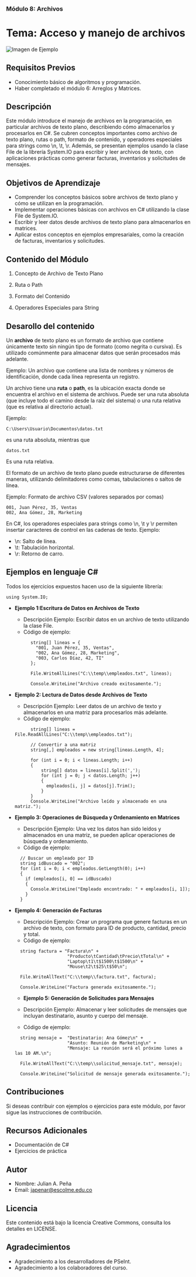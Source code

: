 
### Módulo 8: Archivos

# Tema: Acceso y manejo de archivos

![Imagen de Ejemplo](recursos/img/algoritmo.png)

## Requisitos Previos
- Conocimiento básico de algoritmos y programación.
- Haber completado el módulo 6: Arreglos y Matrices.

## Descripción
Este módulo introduce el manejo de archivos en la programación, en particular archivos de texto plano, describiendo cómo almacenarlos y procesarlos en C#. Se cubren conceptos importantes como archivo de texto plano, rutas o path, formato de contenido, y operadores especiales para strings como \n, \t, \r. Además, se presentan ejemplos usando la clase File de la librería System.IO para escribir y leer archivos de texto, con aplicaciones prácticas como generar facturas, inventarios y solicitudes de mensajes.


## Objetivos de Aprendizaje
- Comprender los conceptos básicos sobre archivos de texto plano y cómo se utilizan en la programación.
- Implementar operaciones básicas con archivos en C# utilizando la clase File de System.IO.
- Escribir y leer datos desde archivos de texto plano para almacenarlos en matrices.
- Aplicar estos conceptos en ejemplos empresariales, como la creación de facturas, inventarios y solicitudes.

## Contenido del Módulo
1. Concepto de Archivo de Texto Plano

2. Ruta o Path

3. Formato del Contenido

4. Operadores Especiales para String


## Desarollo del contenido
Un **archivo** de texto plano es un formato de archivo que contiene únicamente texto sin ningún tipo de formato (como negrita o cursiva). Es utilizado comúnmente para almacenar datos que serán procesados más adelante.

Ejemplo: Un archivo que contiene una lista de nombres y números de identificación, donde cada línea representa un registro.

Un archivo tiene una **ruta** o **path**, es la ubicación exacta donde se encuentra el archivo en el sistema de archivos. Puede ser una ruta absoluta (que incluye todo el camino desde la raíz del sistema) o una ruta relativa (que es relativa al directorio actual).

Ejemplo: 
```
C:\Users\Usuario\Documentos\datos.txt 
```
es una ruta absoluta, mientras que
```
datos.txt 
```
Es una ruta relativa.


El formato de un archivo de texto plano puede estructurarse de diferentes maneras, utilizando delimitadores como comas, tabulaciones o saltos de línea.

Ejemplo: Formato de archivo CSV (valores separados por comas)
```
001, Juan Pérez, 35, Ventas
002, Ana Gómez, 28, Marketing
```

En C#, los operadores especiales para strings como \n, \t y \r permiten insertar caracteres de control en las cadenas de texto.
Ejemplo:
- \n: Salto de línea.
- \t: Tabulación horizontal.
- \r: Retorno de carro.

## Ejemplos en lenguaje C#

Todos los ejercicios expuestos hacen uso de la siguiente librería: 
```
using System.IO;
```

- **Ejemplo 1:Escritura de Datos en Archivos de Texto**

  - Descripción Ejemplo: Escribir datos en un archivo de texto utilizando la clase File.
  - Código de ejemplo:
  ```pseudocode
        string[] lineas = {
          "001, Juan Pérez, 35, Ventas",
          "002, Ana Gómez, 28, Marketing",
          "003, Carlos Díaz, 42, TI"
        };

        File.WriteAllLines("C:\\temp\\empleados.txt", lineas);

        Console.WriteLine("Archivo creado exitosamente.");
  ```
- **Ejemplo 2: Lectura de Datos desde Archivos de Texto**

  - Descripción Ejemplo: Leer datos de un archivo de texto y almacenarlos en una matriz para procesarlos más adelante.
  - Código de ejemplo:
  ```pseudocode
        string[] lineas = File.ReadAllLines("C:\\temp\\empleados.txt");
        
        // Convertir a una matriz
        string[,] empleados = new string[lineas.Length, 4];

        for (int i = 0; i < lineas.Length; i++)
        {
            string[] datos = lineas[i].Split(',');
            for (int j = 0; j < datos.Length; j++)
            {
              empleados[i, j] = datos[j].Trim();
            }
        }
        Console.WriteLine("Archivo leído y almacenado en una matriz.");
  ```
- **Ejemplo 3: Operaciones de Búsqueda y Ordenamiento en Matrices**

  - Descripción Ejemplo: Una vez los datos han sido leídos y almacenados en una matriz, se pueden aplicar operaciones de búsqueda y ordenamiento.
  - Código de ejemplo:
  ```pseudocode
    // Buscar un empleado por ID
    string idBuscado = "002";
    for (int i = 0; i < empleados.GetLength(0); i++)
    {
      if (empleados[i, 0] == idBuscado)
      {
        Console.WriteLine("Empleado encontrado: " + empleados[i, 1]);
      }
    }
  ```
- **Ejemplo 4: Generación de Facturas**

  - Descripción Ejemplo: Crear un programa que genere facturas en un archivo de texto, con formato para ID de producto, cantidad, precio y total.
  - Código de ejemplo:
  ```pseudocode
    string factura = "Factura\n" +
                      "Producto\tCantidad\tPrecio\tTotal\n" +
                      "Laptop\t1\t$1500\t$1500\n" +
                      "Mouse\t2\t$25\t$50\n";

    File.WriteAllText("C:\\temp\\factura.txt", factura);

    Console.WriteLine("Factura generada exitosamente.");
  ```
  - **Ejemplo 5: Generación de Solicitudes para Mensajes**

  - Descripción Ejemplo: Almacenar y leer solicitudes de mensajes que incluyan destinatario, asunto y cuerpo del mensaje.
  - Código de ejemplo:
  ```pseudocode
    string mensaje =  "Destinatario: Ana Gómez\n" +
                      "Asunto: Reunión de Marketing\n" +
                      "Mensaje: La reunión será el próximo lunes a las 10 AM.\n";

    File.WriteAllText("C:\\temp\\solicitud_mensaje.txt", mensaje);

    Console.WriteLine("Solicitud de mensaje generada exitosamente.");
  ```

## Contribuciones
Si deseas contribuir con ejemplos o ejercicios para este módulo, por favor sigue las instrucciones de contribución.

## Recursos Adicionales
- Documentación de C#
- Ejercicios de práctica

## Autor

- Nombre: Julian A. Peña
- Email: japenar@escolme.edu.co

## Licencia
Este contenido está bajo la licencia Creative Commons, consulta los detalles en LICENSE.

## Agradecimientos
- Agradecimiento a los desarrolladores de PSeInt.
- Agradecimiento a los colaboradores del curso.